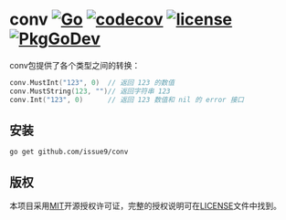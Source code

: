 conv
[![Go](https://github.com/issue9/conv/workflows/Go/badge.svg)](https://github.com/issue9/conv/actions?query=workflow%3AGo)
[![codecov](https://codecov.io/gh/issue9/conv/branch/master/graph/badge.svg)](https://codecov.io/gh/issue9/conv)
[![license](https://img.shields.io/badge/license-MIT-brightgreen.svg?style=flat)](https://opensource.org/licenses/MIT)
[![PkgGoDev](https://pkg.go.dev/badge/github.com/issue9/conv)](https://pkg.go.dev/github.com/issue9/conv)
======

conv包提供了各个类型之间的转换：

```go
conv.MustInt("123", 0)  // 返回 123 的数值
conv.MustString(123, "")// 返回字符串 123
conv.Int("123", 0)      // 返回 123 数值和 nil 的 error 接口
```

安装
----

```shell
go get github.com/issue9/conv
```

版权
----

本项目采用[MIT](http://opensource.org/licenses/MIT)开源授权许可证，完整的授权说明可在[LICENSE](LICENSE)文件中找到。
